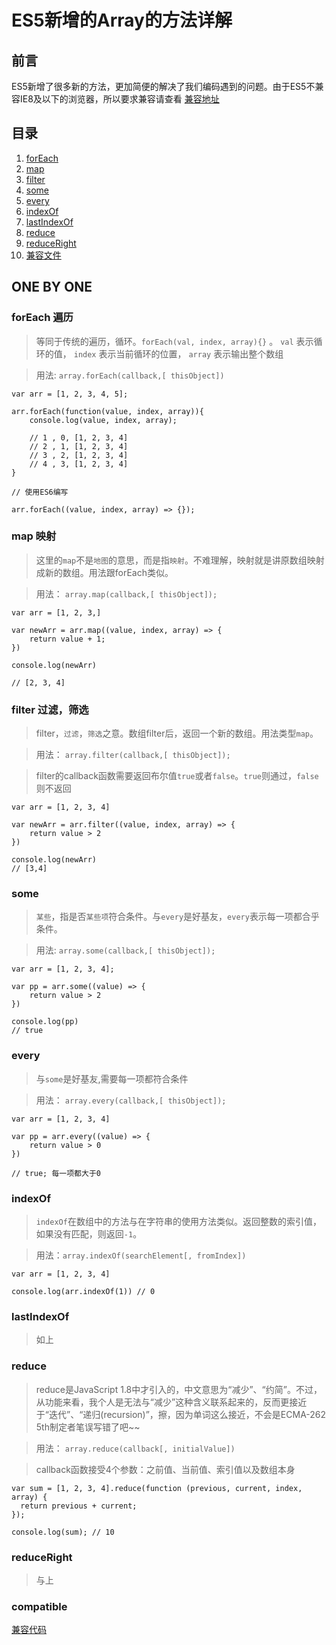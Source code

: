 # ES5新增的Array的方法详解

## 前言

ES5新增了很多新的方法，更加简便的解决了我们编码遇到的问题。由于ES5不兼容IE8及以下的浏览器，所以要求兼容请查看
[兼容地址](http://www.zhangxinxu.com/wordpress/2013/04/es5%E6%96%B0%E5%A2%9E%E6%95%B0%E7%BB%84%E6%96%B9%E6%B3%95)

## 目录

1. [forEach](#forEach)
2. [map](#map)
3. [filter](#filter)
4. [some](#some)
5. [every](#every)
6. [indexOf](#indexOf)
7. [lastIndexOf](#lastIndexOf)
8. [reduce](#reduce)
9. [reduceRight](#reduceRight)
10. [兼容文件](#compatible)


## ONE BY ONE

<a name="forEach"></a>
### forEach 遍历

> 等同于传统的遍历，循环。`forEach(val, index, array){}` 。 `val` 表示循环的值， `index` 表示当前循环的位置， `array` 表示输出整个数组

> 用法: `array.forEach(callback,[ thisObject])`

```
var arr = [1, 2, 3, 4, 5];

arr.forEach(function(value, index, array)){
    console.log(value, index, array);
    
    // 1 , 0, [1, 2, 3, 4]
    // 2 , 1, [1, 2, 3, 4]
    // 3 , 2, [1, 2, 3, 4]
    // 4 , 3, [1, 2, 3, 4]
}

// 使用ES6编写

arr.forEach((value, index, array) => {});
```
<a name="map"></a>
### map 映射

> 这里的`map`不是`地图`的意思，而是指`映射`。不难理解，映射就是讲原数组映射成新的数组。用法跟forEach类似。

> 用法： `array.map(callback,[ thisObject]);`

```
var arr = [1, 2, 3,]

var newArr = arr.map((value, index, array) => {
    return value + 1;
})

console.log(newArr)

// [2, 3, 4]
```

<a name="filter"></a>
### filter 过滤，筛选

> filter，`过滤`，`筛选`之意。数组filter后，返回一个新的数组。用法类型`map`。

> 用法： `array.filter(callback,[ thisObject]);`

> filter的callback函数需要返回布尔值`true`或者`false`。`true`则通过，`false`则不返回

```
var arr = [1, 2, 3, 4]

var newArr = arr.filter((value, index, array) => {
    return value > 2
})

console.log(newArr)
// [3,4]
```

<a name="some"></a>
### some 

> `某些`，指是否`某些项`符合条件。与`every`是好基友，`every`表示每一项都合乎条件。

> 用法: `array.some(callback,[ thisObject]);`
```
var arr = [1, 2, 3, 4];

var pp = arr.some((value) => {
    return value > 2
})

console.log(pp)
// true
```

<a name="every"></a>
### every

> 与`some`是好基友,需要每一项都符合条件

> 用法： `array.every(callback,[ thisObject]);`

```
var arr = [1, 2, 3, 4]

var pp = arr.every((value) => {
    return value > 0
})

// true; 每一项都大于0
```

<a name="indexOf"></a>
### indexOf

> `indexOf`在数组中的方法与在字符串的使用方法类似。返回整数的索引值，如果没有匹配，则返回`-1`。

> 用法：`array.indexOf(searchElement[, fromIndex])`

```
var arr = [1, 2, 3, 4]

console.log(arr.indexOf(1)) // 0
```

<a name="lastIndexOf"></a>
### lastIndexOf

> 如上

<a name="reduce"></a>
### reduce

> reduce是JavaScript 1.8中才引入的，中文意思为“减少”、“约简”。不过，从功能来看，我个人是无法与“减少”这种含义联系起来的，反而更接近于“迭代”、“递归(recursion)”，擦，因为单词这么接近，不会是ECMA-262 5th制定者笔误写错了吧~~

> 用法： `array.reduce(callback[, initialValue])`

> callback函数接受4个参数：之前值、当前值、索引值以及数组本身

```$xslt
var sum = [1, 2, 3, 4].reduce(function (previous, current, index, array) {
  return previous + current;
});

console.log(sum); // 10
```

<a name="reduceRight"></a>
### reduceRight

> 与上

<a name="compatible"></a>
### compatible
[兼容代码](https://github.com/liuqiyu/docs/blob/master/ES5.array.ie.js)

